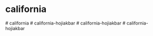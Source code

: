 # california
#   c a l i f o r n i a  
 #   c a l i f o r n i a - h o j i a k b a r  
 #   c a l i f o r n i a - h o j i a k b a r  
 #   c a l i f o r n i a - h o j i a k b a r  
 